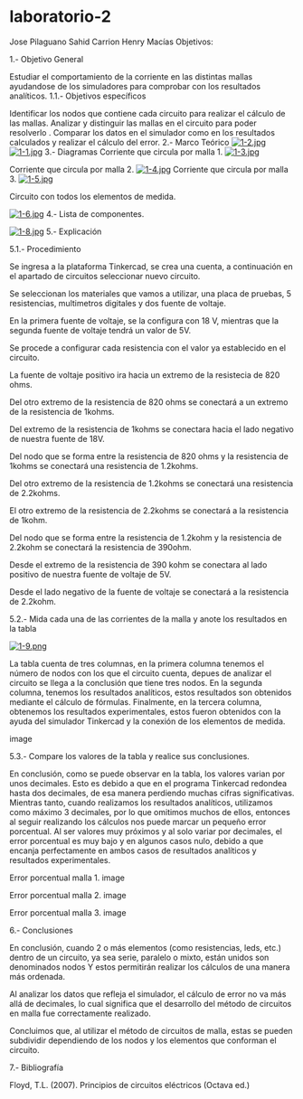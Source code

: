 # laboratorio-2
Jose Pilaguano
Sahid Carrion
Henry Macías
Objetivos:

1.- Objetivo General

Estudiar el comportamiento de la corriente en las distintas mallas ayudandose de los simuladores para comprobar con los resultados analíticos.
1.1.- Objetivos específicos

Identificar los nodos que contiene cada circuito para realizar el cálculo de las mallas.
Analizar y distinguir las mallas en el circuito para poder resolverlo .
Comparar los datos en el simulador como en los resultados calculados y realizar el cálculo del error.
2.- Marco Teórico
[![1-2.jpg](https://i.postimg.cc/gkL7dg1C/1-2.jpg)](https://postimg.cc/8jD4mmp4)
[![1-1.jpg](https://i.postimg.cc/ZRYgS4hH/1-1.jpg)](https://postimg.cc/yJ5nhqx3)
3.- Diagramas
Corriente que circula por malla 1.
[![1-3.jpg](https://i.postimg.cc/Qt6zNw83/1-3.jpg)](https://postimg.cc/S2MdDZYT)

Corriente que circula por malla 2.
[![1-4.jpg](https://i.postimg.cc/ZYMQ1GsP/1-4.jpg)](https://postimg.cc/Bt2NFV0t)
Corriente que circula por malla 3.
[![1-5.jpg](https://i.postimg.cc/NFSPmX2C/1-5.jpg)](https://postimg.cc/hQ8rqfrV)

Circuito con todos los elementos de medida.

[![1-6.jpg](https://i.postimg.cc/G3jc1mn0/1-6.jpg)](https://postimg.cc/0rbgYxNZ)
4.- Lista de componentes.


[![1-8.jpg](https://i.postimg.cc/hPycfZGp/1-8.jpg)](https://postimg.cc/F7L26Z3L)
5.- Explicación

5.1.- Procedimiento

Se ingresa a la plataforma Tinkercad, se crea una cuenta, a continuación en el apartado de circuitos seleccionar nuevo circuito.

Se seleccionan los materiales que vamos a utilizar, una placa de pruebas, 5 resistencias, multimetros digitales y dos fuente de voltaje.

En la primera fuente de voltaje, se la configura con 18 V, mientras que la segunda fuente de voltaje tendrá un valor de 5V.

Se procede a configurar cada resistencia con el valor ya establecido en el circuito.

La fuente de voltaje positivo ira hacia un extremo de la resistecia de 820 ohms.

Del otro extremo de la resistencia de 820 ohms se conectará a un extremo de la resistencia de 1kohms.

Del extremo de la resistencia de 1kohms se conectara hacia el lado negativo de nuestra fuente de 18V.

Del nodo que se forma entre la resistencia de 820 ohms y la resistencia de 1kohms se conectará una resistencia de 1.2kohms.

Del otro extremo de la resistencia de 1.2kohms se conectará una resistencia de 2.2kohms.

El otro extremo de la resistencia de 2.2kohms se conectará a la resistencia de 1kohm.

Del nodo que se forma entre la resistencia de 1.2kohm y la resistencia de 2.2kohm se conectará la resistencia de 390ohm.

Desde el extremo de la resistencia de 390 kohm se conectara al lado positivo de nuestra fuente de voltaje de 5V.

Desde el lado negativo de la fuente de voltaje se conectará a la resistencia de 2.2kohm.

5.2.- Mida cada una de las corrientes de la malla y anote los resultados en la tabla

[![1-9.png](https://i.postimg.cc/fyQj7vTP/1-9.png)](https://postimg.cc/hzMdcTm8)

La tabla cuenta de tres columnas, en la primera columna tenemos el número de nodos con los que el circuito cuenta, depues de analizar el circuito se llega a la conclusión que tiene tres nodos. En la segunda columna, tenemos los resultados analíticos, estos resultados son obtenidos mediante el cálculo de fórmulas. Finalmente, en la tercera columna, obtenemos los resultados experimentales, estos fueron obtenidos con la ayuda del simulador Tinkercad y la conexión de los elementos de medida.

image

5.3.- Compare los valores de la tabla y realice sus conclusiones.

En conclusión, como se puede observar en la tabla, los valores varian por unos decimales. Esto es debido a que en el programa Tinkercad redondea hasta dos decimales, de esa manera perdiendo muchas cifras significativas. Mientras tanto, cuando realizamos los resultados analíticos, utilizamos como máximo 3 decimales, por lo que omitimos muchos de ellos, entonces al seguir realizando los cálculos nos puede marcar un pequeño error porcentual. Al ser valores muy próximos y al solo variar por decimales, el error porcentual es muy bajo y en algunos casos nulo, debido a que encanja perfectamente en ambos casos de resultados analíticos y resultados experimentales.

Error porcentual malla 1.
image

Error porcentual malla 2.
image

Error porcentual malla 3.
image

6.- Conclusiones

En conclusión, cuando 2 o más elementos (como resistencias, leds, etc.) dentro de un circuito, ya sea serie, paralelo o mixto, están unidos son denominados nodos Y estos permitirán realizar los cálculos de una manera más ordenada.

Al analizar los datos que refleja el simulador, el cálculo de error no va más allá de decimales, lo cual significa que el desarrollo del método de circuitos en malla fue correctamente realizado.

Concluimos que, al utilizar el método de circuitos de malla, estas se pueden subdividir dependiendo de los nodos y los elementos que conforman el circuito.

7.- Bibliografía

Floyd, T.L. (2007). Principios de circuitos eléctricos (Octava ed.)


